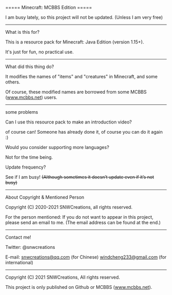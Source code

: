 ===== Minecraft: MCBBS Edition =====

I am busy lately, so this project will not be updated. (Unless I am very free)

---

What is this for?

This is a resource pack for Minecraft: Java Edition (version 1.15+).

It's just for fun, no practical use.

---

What did this thing do?

It modifies the names of "items" and "creatures" in Minecraft, and some others.

Of course, these modified names are borrowed from some MCBBS (www.mcbbs.net) users.

---

some problems

Can I use this resource pack to make an introduction video?

of course can! Someone has already done it, of course you can do it again :)


Would you consider supporting more languages?

Not for the time being.


Update frequency?

See if I am busy! ~~(Although sometimes it doesn’t update even if it’s not busy)~~

---

About Copyright & Mentioned Person

Copyright (C) 2020-2021 SNWCreations, all rights reserved.

For the person mentioned: If you do not want to appear in this project, please send an email to me. (The email address can be found at the end.)

---

Contact me!

Twitter: @snwcreations

E-mail: snwcreations@qq.com (for Chinese)
        windcheng233@gmail.com (for international)

---

Copyright (C) 2021 SNWCreations, All rights reserved.

This project is only published on Github or MCBBS (www.mcbbs.net).
